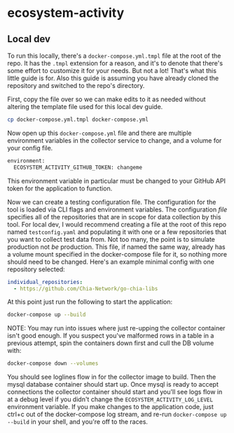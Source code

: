 # ecosystem-activity

## Local dev

To run this locally, there's a `docker-compose.yml.tmpl` file at the root of the repo. It has the `.tmpl` extension for a reason, and it's to denote that there's some effort to customize it for your needs. But not a lot! That's what this little guide is for. Also this guide is assuming you have already cloned the repository and switched to the repo's directory.

First, copy the file over so we can make edits to it as needed without altering the template file used for this local dev guide.

```bash
cp docker-compose.yml.tmpl docker-compose.yml
```

Now open up this `docker-compose.yml` file and there are multiple environment variables in the collector service to change, and a volume for your config file.

```bash
environment:
  ECOSYSTEM_ACTIVITY_GITHUB_TOKEN: changeme
```

This environment variable in particular must be changed to your GitHub API token for the application to function.

Now we can create a testing configuration file. The configuration for the tool is loaded via CLI flags and environment variables. The configuration _file_ specifies all of the repositories that are in scope for data collection by this tool. For local dev, I would recommend creating a file at the root of this repo named `testconfig.yaml` and populating it with one or a few repositories that you want to collect test data from. Not too many, the point is to simulate production not _be_ production. This file, if named the same way, already has a volume mount specified in the docker-compose file for it, so nothing more should need to be changed. Here's an example minimal config with one repository selected:

```yaml
individual_repositories:
  - https://github.com/Chia-Network/go-chia-libs
```

At this point just run the following to start the application:

```bash
docker-compose up --build
```

NOTE: You may run into issues where just re-upping the collector container isn't good enough. If you suspect you've malformed rows in a table in a previous attempt, spin the containers down first and cull the DB volume with:

```bash
docker-compose down --volumes
```

You should see loglines flow in for the collector image to build. Then the mysql database container should start up. Once mysql is ready to accept connections the collector container should start and you'll see logs flow in at a debug level if you didn't change the `ECOSYSTEM_ACTIVITY_LOG_LEVEL` environment variable. If you make changes to the application code, just ctrl+c out of the docker-compose log stream, and re-run `docker-compose up --build` in your shell, and you're off to the races.
